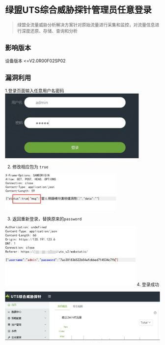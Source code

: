 # 绿盟UTS综合威胁探针管理员任意登录

> 绿盟全流量威胁分析解决方案针对原始流量进行采集和监控，对流量信息进行深度还原、存储、查询和分析

## 影响版本
设备版本 <=V2.0R00F02SP02

## 漏洞利用
1.登录页面输入任意用户名密码
![](images/f17fc7e8.png)

2. 修改相应包为 `true`

![](images/aab102ec.png)

3. 返回重新登录，替换原来的`password`

![](images/1432414.png)
4. 登录成功

![](images/success.png)